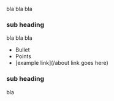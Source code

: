 ﻿
bla bla bla

### sub heading

bla bla bla

* Bullet
* Points
* [example link](/about link goes here)

### sub heading

bla

